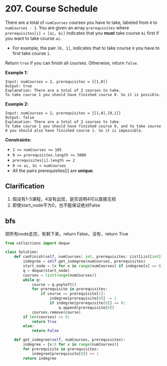 # 207. Course Schedule

There are a total of `numCourses` courses you have to take, labeled from `0` to `numCourses - 1`. You are given an array `prerequisites` where `prerequisites[i] = [ai, bi]` indicates that you **must** take course `bi` first if you want to take course `ai`.

- For example, the pair `[0, 1]`, indicates that to take course `0` you have to first take course `1`.

Return `true` if you can finish all courses. Otherwise, return `false`.

 

**Example 1:**

```
Input: numCourses = 2, prerequisites = [[1,0]]
Output: true
Explanation: There are a total of 2 courses to take. 
To take course 1 you should have finished course 0. So it is possible.
```

**Example 2:**

```
Input: numCourses = 2, prerequisites = [[1,0],[0,1]]
Output: false
Explanation: There are a total of 2 courses to take. 
To take course 1 you should have finished course 0, and to take course 0 you should also have finished course 1. So it is impossible.
```

 

**Constraints:**

- `1 <= numCourses <= 105`
- `0 <= prerequisites.length <= 5000`
- `prerequisites[i].length == 2`
- `0 <= ai, bi < numCourses`
- All the pairs prerequisites[i] are **unique**.





## Clarification

1. 假设有1-5课程，4没有出现，是否说明4可以直接无视
2. 即使start_node不为0，也不能保证绝对False



## bfs

把所有node走完，有剩下来，return False，没有，return True

```python
from collections import deque

class Solution:
    def canFinish(self, numCourses: int, prerequisites: List[List[int]]) -> bool:
        indegree = self.get_indegree(numCourses, prerequisites)
        start_node = [x for x in range(numCourses) if indegree[x] == 0]
        q = deque(start_node)
        courses = list(range(numCourses))
        while q:
            course = q.popleft()
            for prerequisite in prerequisites:
                if course == prerequisite[1]:
                    indegree[prerequisite[0]] -= 1
                    if indegree[prerequisite[0]] == 0:
                        q.append(prerequisite[0])
            courses.remove(course)
        if len(courses) == 0:
            return True
        else:
            return False

    def get_indegree(self, numCourses, prerequisites):
        indegree = {x:0 for x in range(numCourses)}
        for prerequisite in prerequisites:
            indegree[prerequisite[0]] += 1
        return indegree
```

